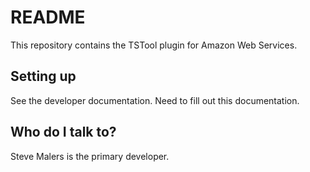 # README #

This repository contains the TSTool plugin for Amazon Web Services.

## Setting up ##

See the developer documentation.
Need to fill out this documentation.

## Who do I talk to? ##

Steve Malers is the primary developer.
